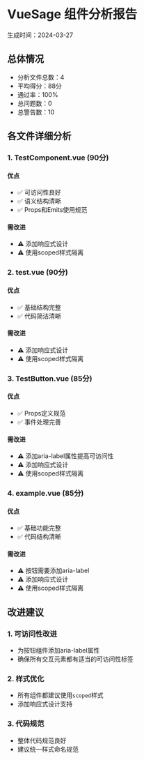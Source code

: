 # VueSage 组件分析报告

生成时间：2024-03-27 

## 总体情况

- 分析文件总数：4
- 平均得分：88分
- 通过率：100%
- 总问题数：0
- 总警告数：10

## 各文件详细分析

### 1. TestComponent.vue (90分)

#### 优点
- ✅ 可访问性良好
- ✅ 语义结构清晰
- ✅ Props和Emits使用规范

#### 需改进
- ⚠️ 添加响应式设计
- ⚠️ 使用scoped样式隔离

### 2. test.vue (90分)

#### 优点
- ✅ 基础结构完整
- ✅ 代码简洁清晰

#### 需改进
- ⚠️ 添加响应式设计
- ⚠️ 使用scoped样式隔离

### 3. TestButton.vue (85分)

#### 优点
- ✅ Props定义规范
- ✅ 事件处理完善

#### 需改进
- ⚠️ 添加aria-label属性提高可访问性
- ⚠️ 添加响应式设计
- ⚠️ 使用scoped样式隔离

### 4. example.vue (85分)

#### 优点
- ✅ 基础功能完整
- ✅ 代码结构清晰

#### 需改进
- ⚠️ 按钮需要添加aria-label
- ⚠️ 添加响应式设计
- ⚠️ 使用scoped样式隔离

## 改进建议

### 1. 可访问性改进
- 为按钮组件添加aria-label属性
- 确保所有交互元素都有适当的可访问性标签

### 2. 样式优化
- 所有组件都建议使用`scoped`样式
- 添加响应式设计支持

### 3. 代码规范
- 整体代码规范良好
- 建议统一样式命名规范 
